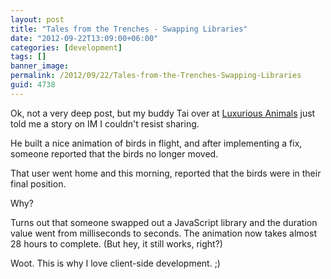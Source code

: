 ```yaml
---
layout: post
title: "Tales from the Trenches - Swapping Libraries"
date: "2012-09-22T13:09:00+06:00"
categories: [development]
tags: []
banner_image: 
permalink: /2012/09/22/Tales-from-the-Trenches-Swapping-Libraries
guid: 4738
---
```


Ok, not a very deep post, but my buddy Tai over at <a href="http://www.luxanimals.com/">Luxurious Animals</a> just told me a story on IM I couldn't resist sharing. 

He built a nice animation of birds in flight, and after implementing a fix, someone reported that the birds no longer moved.

That user went home and this morning, reported that the birds were in their final position.

Why?

Turns out that someone swapped out a JavaScript library and the duration value went from milliseconds to seconds. The animation now takes almost 28 hours to complete. (But hey, it still works, right?)

Woot. This is why I love client-side development. ;)